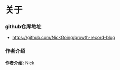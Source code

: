 # 关于 

<!-- [如何使用docsify搭建文档类型的网站](./docs/how-to-use-docsify.md) --> 

### github仓库地址

<!-- - 在线阅读地址：https://snailclimb.gitee.io/javaguide-interview/#/ -->
- https://github.com/NickGoing/growth-record-blog
<!-- - 码云：https://gitee.com/SnailClimb/JavaGuide-Interview -->

### 作者介绍

**作者介绍:** Nick
